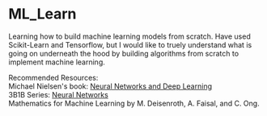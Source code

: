 # ML_Learn
Learning how to build machine learning models from scratch. Have used Scikit-Learn and Tensorflow, but I would like to truely understand what is going on underneath the hood by building algorithms from scratch to implement machine learning.

Recommended Resources:\
Michael Nielsen's book: [Neural Networks and Deep Learning](http://neuralnetworksanddeeplearning.com/about.html)\
3B1B Series: [Neural Networks](https://www.youtube.com/watch?v=aircAruvnKk&list=PLZHQObOWTQDNU6R1_67000Dx_ZCJB-3pi)\
Mathematics for Machine Learning by M. Deisenroth, A. Faisal, and C. Ong.
